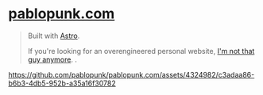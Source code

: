 # [pablopunk.com](https://pablopunk.com)

> Built with [Astro](https://github.com/pablopunk/pablopunk.com/pull/144).
> 
> If you're looking for an overengineered personal website, [I'm not that guy anymore](https://github.com/pablopunk/pablopunk.com/pull/142). .



https://github.com/pablopunk/pablopunk.com/assets/4324982/c3adaa86-b6b3-4db5-952b-a35a16f30782

